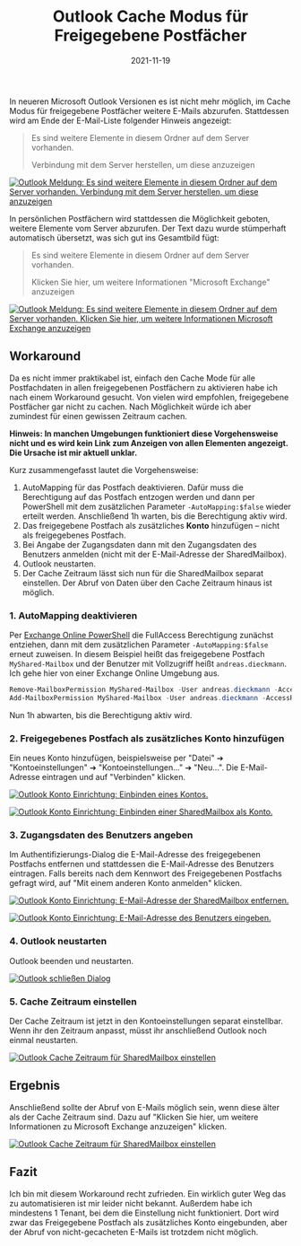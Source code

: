 ﻿---
aliases:
    - exchange-online-cache-mode-shared-mailboxes
slug: Exchange-Online-Cache-Mode-Shared-Mailboxes
title: Outlook Cache Modus für Freigegebene Postfächer
contenttags: [exchange, exchange online, shared mailbox, freigegebenes postfach]
cover:
    image: /images/2021/2021-11-19-Es-sind-weitere-Elemente-in-diesem-Ordner-auf-dem-Server-vorhanden_Zoomed.png
imageAlt: A screenshot showing a Microsoft Teams Meeting invite with a dial-in phone number.
date: 2021-11-19
---

In neueren Microsoft Outlook Versionen es ist nicht mehr möglich, im Cache Modus für freigegebene Postfächer weitere E-Mails abzurufen. Stattdessen wird am Ende der E-Mail-Liste folgender Hinweis angezeigt:

> Es sind weitere Elemente in diesem Ordner auf dem Server vorhanden.
>
> Verbindung mit dem Server herstellen, um diese anzuzeigen

[![Outlook Meldung: Es sind weitere Elemente in diesem Ordner auf dem Server vorhanden. Verbindung mit dem Server herstellen, um diese anzuzeigen](/images/2021/2021-11-19-Es-sind-weitere-Elemente-in-diesem-Ordner-auf-dem-Server-vorhanden_Zoomed.png "Outlook Meldung: Es sind weitere Elemente in diesem Ordner auf dem Server vorhanden. Verbindung mit dem Server herstellen, um diese anzuzeigen")](/images/2021/2021-11-19-Es-sind-weitere-Elemente-in-diesem-Ordner-auf-dem-Server-vorhanden_Zoomed.png)

In persönlichen Postfächern wird stattdessen die Möglichkeit geboten, weitere Elemente vom Server abzurufen. Der Text dazu wurde stümperhaft automatisch übersetzt, was sich gut ins Gesamtbild fügt:

> Es sind weitere Elemente in diesem Ordner auf dem Server vorhanden.
>
> Klicken Sie hier, um weitere Informationen "Microsoft Exchange" anzuzeigen

[![Outlook Meldung: Es sind weitere Elemente in diesem Ordner auf dem Server vorhanden. Klicken Sie hier, um weitere Informationen Microsoft Exchange anzuzeigen](/images/2021/2021-11-19_Es-sind-weitere-Elemente-in-diesem-Ordner-auf-dem-Server-vorhanden-weitere-Informationen_Zoomed.png "Outlook Meldung: Es sind weitere Elemente in diesem Ordner auf dem Server vorhanden. Klicken Sie hier, um weitere Informationen Microsoft Exchange anzuzeigen")](/images/2021/2021-11-19_Es-sind-weitere-Elemente-in-diesem-Ordner-auf-dem-Server-vorhanden-weitere-Informationen_Zoomed.png)

## Workaround

Da es nicht immer praktikabel ist, einfach den Cache Mode für alle Postfachdaten in allen freigegebenen Postfächern zu aktivieren habe ich nach einem Workaround gesucht. Von vielen wird empfohlen, freigegebene Postfächer gar nicht zu cachen. Nach Möglichkeit würde ich aber zumindest für einen gewissen Zeitraum cachen.

**Hinweis: In manchen Umgebungen funktioniert diese Vorgehensweise nicht und es wird kein Link zum Anzeigen von allen Elementen angezeigt. Die Ursache ist mir aktuell unklar.**

Kurz zusammengefasst lautet die Vorgehensweise:

1. AutoMapping für das Postfach deaktivieren. Dafür muss die Berechtigung auf das Postfach entzogen werden und dann per PowerShell mit dem zusätzlichen Parameter `-AutoMapping:$false` wieder erteilt werden. Anschließend 1h warten, bis die Berechtigung aktiv wird.
1. Das freigegebene Postfach als zusätzliches **Konto** hinzufügen – nicht als freigegebenes Postfach.
1. Bei Angabe der Zugangsdaten dann mit den Zugangsdaten des Benutzers anmelden (nicht mit der E-Mail-Adresse der SharedMailbox).
1. Outlook neustarten.
1. Der Cache Zeitraum lässt sich nun für die SharedMailbox separat einstellen. Der Abruf von Daten über den Cache Zeitraum hinaus ist möglich.

### 1. AutoMapping deaktivieren

Per [Exchange Online PowerShell](https://docs.microsoft.com/de-de/powershell/exchange/exchange-online-powershell?view=exchange-ps) die FullAccess Berechtigung zunächst entziehen, dann mit dem zusätzlichen Parameter `-AutoMapping:$false` erneut zuweisen. In diesem Beispiel heißt das freigegebene Postfach `MyShared-Mailbox` und der Benutzer mit Vollzugriff heißt `andreas.dieckmann`. Ich gehe hier von einer Exchange Online Umgebung aus.

```powershell
Remove-MailboxPermission MyShared-Mailbox -User andreas.dieckmann -AccessRights fullaccess
Add-MailboxPermission MyShared-Mailbox -User andreas.dieckmann -AccessRights fullaccess -AutoMapping:$false
```

Nun 1h abwarten, bis die Berechtigung aktiv wird.

### 2. Freigegebenes Postfach als zusätzliches Konto hinzufügen

Ein neues Konto hinzufügen, beispielsweise per "Datei" ➔ "Kontoeinstellungen" ➔ "Kontoeinstellungen..." ➔ "Neu...".
Die E-Mail-Adresse eintragen und auf "Verbinden" klicken.

[![Outlook Konto Einrichtung: Einbinden eines Kontos.](/images/2021/2021-11-19-E-Mail-Konto-Einrichtung-01.png "Outlook Konto Einrichtung: Einbinden einer SharedMailbox als Konto.")](/images/2021/2021-11-19-E-Mail-Konto-Einrichtung-01.png)

[![Outlook Konto Einrichtung: Einbinden einer SharedMailbox als Konto.](/images/2021/2021-11-19-E-Mail-Konto-Einrichtung-02.png "Outlook Konto Einrichtung: Einbinden einer SharedMailbox als Konto.")](/images/2021/2021-11-19-E-Mail-Konto-Einrichtung-02.png)

### 3. Zugangsdaten des Benutzers angeben

Im Authentifizierungs-Dialog die E-Mail-Adresse des freigegebenen Postfachs entfernen und stattdessen die E-Mail-Adresse des Benutzers eintragen. Falls bereits nach dem Kennwort des Freigegebenen Postfachs gefragt wird, auf "Mit einem anderen Konto anmelden" klicken.

[![Outlook Konto Einrichtung: E-Mail-Adresse der SharedMailbox entfernen.](/images/2021/2021-11-19-E-Mail-Konto-Einrichtung-03.png "Outlook Konto Einrichtung: E-Mail-Adresse der SharedMailbox entfernen.")](/images/2021/2021-11-19-E-Mail-Konto-Einrichtung-03.png)

[![Outlook Konto Einrichtung: E-Mail-Adresse des Benutzers eingeben.](/images/2021/2021-11-19-E-Mail-Konto-Einrichtung-04.png "Outlook Konto Einrichtung: E-Mail-Adresse des Benutzers eingeben.")](/images/2021/2021-11-19-E-Mail-Konto-Einrichtung-04.png)

### 4. Outlook neustarten

Outlook beenden und neustarten.

[![Outlook schließen Dialog](/images/2021/2021-11-19-Close-Outlook.png "Outlook schließen Dialog")](/images/2021/2021-11-19-Close-Outlook.png)

### 5. Cache Zeitraum einstellen

Der Cache Zeitraum ist jetzt in den Kontoeinstellungen separat einstellbar. Wenn ihr den Zeitraum anpasst, müsst ihr anschließend Outlook noch einmal neustarten.

[![Outlook Cache Zeitraum für SharedMailbox einstellen](/images/2021/2021-11-19-E-Mail-Konto-Cache-Zeitraum.png "Outlook Cache Zeitraum für SharedMailbox einstellen")](/images/2021/2021-11-19-E-Mail-Konto-Cache-Zeitraum.png)

## Ergebnis

Anschließend sollte der Abruf von E-Mails möglich sein, wenn diese älter als der Cache Zeitraum sind. Dazu auf "Klicken Sie hier, um weitere Informationen zu Microsoft Exchange anzuzeigen" klicken.

[![Outlook Cache Zeitraum für SharedMailbox einstellen](/images/2021/2021-11-19_Es-sind-weitere-Elemente-in-diesem-Ordner-auf-dem-Server-vorhanden-weitere-Informationen.png "Outlook Cache Zeitraum für SharedMailbox einstellen")](/images/2021/2021-11-19_Es-sind-weitere-Elemente-in-diesem-Ordner-auf-dem-Server-vorhanden-weitere-Informationen.png)

## Fazit

Ich bin mit diesem Workaround recht zufrieden. Ein wirklich guter Weg das zu automatisieren ist mir leider nicht bekannt. Außerdem habe ich mindestens 1 Tenant, bei dem die Einstellung nicht funktioniert. Dort wird zwar das Freigegebene Postfach als zusätzliches Konto eingebunden, aber der Abruf von nicht-gecacheten E-Mails ist trotzdem nicht möglich.
